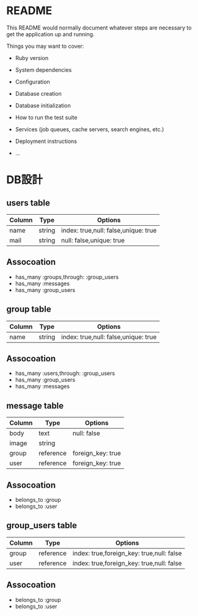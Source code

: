 # README

This README would normally document whatever steps are necessary to get the
application up and running.

Things you may want to cover:

* Ruby version

* System dependencies

* Configuration

* Database creation

* Database initialization

* How to run the test suite

* Services (job queues, cache servers, search engines, etc.)

* Deployment instructions

* ...

# DB設計

## users table

|Column|Type|Options|
|-------|----|-------|
|name|string|index: true,null: false,unique: true|
|mail|string|null: false,unique: true|

## Assocoation

- has_many :groups,through: :group_users
- has_many :messages
- has_many :group_users

## group table

|Column|Type|Options|
|-------|----|-------|
|name|string|index: true,null: false,unique: true|

## Assocoation
- has_many :users,through: :group_users
- has_many :group_users
- has_many :messages


## message table

|Column|Type|Options|
|-------|----|-------|
|body|text|null: false|
|image|string||
|group|reference|foreign_key: true|
|user|reference|foreign_key: true|

## Assocoation
- belongs_to :group
- belongs_to :user

## group_users table

|Column|Type|Options|
|-------|----|-------|
|group|reference|index: true,foreign_key: true,null: false|
|user|reference|index: true,foreign_key: true,null: false|

## Assocoation
- belongs_to :group
- belongs_to :user

